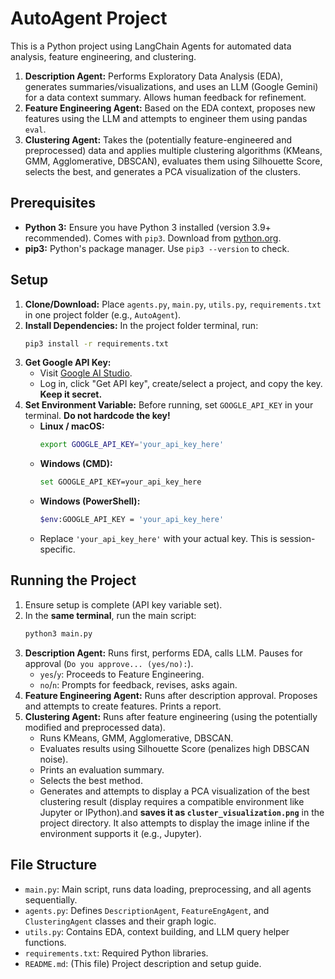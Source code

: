 # AutoAgent Project

This is a Python project using LangChain Agents for automated data analysis, feature engineering, and clustering.
1.  **Description Agent:** Performs Exploratory Data Analysis (EDA), generates summaries/visualizations, and uses an LLM (Google Gemini) for a data context summary. Allows human feedback for refinement.
2.  **Feature Engineering Agent:** Based on the EDA context, proposes new features using the LLM and attempts to engineer them using pandas `eval`.
3.  **Clustering Agent:** Takes the (potentially feature-engineered and preprocessed) data and applies multiple clustering algorithms (KMeans, GMM, Agglomerative, DBSCAN), evaluates them using Silhouette Score, selects the best, and generates a PCA visualization of the clusters.

## Prerequisites

* **Python 3:** Ensure you have Python 3 installed (version 3.9+ recommended). Comes with `pip3`. Download from [python.org](https://www.python.org/).
* **pip3:** Python's package manager. Use `pip3 --version` to check.

## Setup

1.  **Clone/Download:** Place `agents.py`, `main.py`, `utils.py`, `requirements.txt` in one project folder (e.g., `AutoAgent`).
2.  **Install Dependencies:** In the project folder terminal, run:
    ```bash
    pip3 install -r requirements.txt
    ```
3.  **Get Google API Key:**
    * Visit [Google AI Studio](https://aistudio.google.com/).
    * Log in, click "Get API key", create/select a project, and copy the key. **Keep it secret.**
4.  **Set Environment Variable:** Before running, set `GOOGLE_API_KEY` in your terminal. **Do not hardcode the key!**
    * **Linux / macOS:**
        ```bash
        export GOOGLE_API_KEY='your_api_key_here'
        ```
    * **Windows (CMD):**
        ```bash
        set GOOGLE_API_KEY=your_api_key_here
        ```
    * **Windows (PowerShell):**
        ```bash
        $env:GOOGLE_API_KEY = 'your_api_key_here'
        ```
    * Replace `'your_api_key_here'` with your actual key. This is session-specific.

## Running the Project

1.  Ensure setup is complete (API key variable set).
2.  In the **same terminal**, run the main script:
    ```bash
    python3 main.py
    ```
3.  **Description Agent:** Runs first, performs EDA, calls LLM. Pauses for approval (`Do you approve... (yes/no):`).
    * `yes`/`y`: Proceeds to Feature Engineering.
    * `no`/`n`: Prompts for feedback, revises, asks again.
4.  **Feature Engineering Agent:** Runs after description approval. Proposes and attempts to create features. Prints a report.
5.  **Clustering Agent:** Runs after feature engineering (using the potentially modified and preprocessed data).
    * Runs KMeans, GMM, Agglomerative, DBSCAN.
    * Evaluates results using Silhouette Score (penalizes high DBSCAN noise).
    * Prints an evaluation summary.
    * Selects the best method.
    * Generates and attempts to display a PCA visualization of the best clustering result (display requires a compatible environment like Jupyter or IPython).and **saves it as `cluster_visualization.png`** in the project directory. It also attempts to display the image inline if the environment supports it (e.g., Jupyter).

## File Structure

* `main.py`: Main script, runs data loading, preprocessing, and all agents sequentially.
* `agents.py`: Defines `DescriptionAgent`, `FeatureEngAgent`, and `ClusteringAgent` classes and their graph logic.
* `utils.py`: Contains EDA, context building, and LLM query helper functions.
* `requirements.txt`: Required Python libraries.
* `README.md`: (This file) Project description and setup guide.

